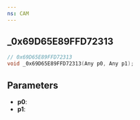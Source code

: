 ```yaml
---
ns: CAM
---
```

## _0x69D65E89FFD72313

```c
// 0x69D65E89FFD72313
void _0x69D65E89FFD72313(Any p0, Any p1);
```

## Parameters
* **p0**:
* **p1**:

